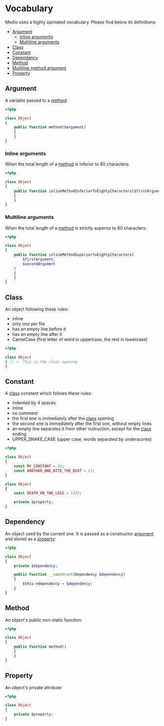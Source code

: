 # Vocabulary

Medio uses a highly opiniated vocabulary. Please find below its definitions:

* [Argument](#argument)
    * [Inline arguments](#inline-arguments)
    * [Multiline arguments](#multiline-arguments)
* [Class](#class)
* [Constant](#constant)
* [Dependency](#dependency)
* [Method](#method)
* [Multiline method argument]()
* [Property](#property)

## Argument

A variable passed to a [method](#method):

```php
<?php

class Object
{
    public function method($argument)
    {
    }
}
```

### Inline arguments

When the total length of a [method](#method) is inferior to 80 characters:

```php
<?php

class Object
{
    public function inlineMethodInferiorToEightyCharacters($firstArgument)
    {
    }
}
```

### Multiline arguments

When the total length of a [method](#method) is strictly superior to 80 characters:

```php
<?php

class Object
{
    public function inlineMethodSuperiortoEightyCharacters(
        $firstArgument,
        $secondArgument
    )
    {
    }
}
```

## Class

An object following these rules:

* inline
* only one per file
* has an empty line before it
* has an empty line after it
* CamelCase (first letter of word in uppercase, the rest in lowercase)

```php
<?php

class Object
{ // <- This is the class opening
}
```

## Constant

A [class](#class) constant which follows these rules:

* indented by 4 spaces
* inline
* no comment
* the first one is immediately after the [class](#class) opening
* the second one is immediately after the first one, without empty lines
* an empty line separates it from other instruction, except for the [class](#class) ending
* UPPER_SNAKE_CASE (upper case, words separated by underscores)

```php
<?php

class Object
{
    const MY_CONSTANT = 42;
    const ANOTHER_ONE_BITE_THE_DUST = 23;
}

class Object
{
    const DEATH_ON_TWO_LEGS = 1337;

    private $property;
}
```

## Dependency

An object used by the current one. It is passed as a constructor
[argument](#argument) and stored as a [property](#property):

```php
<?php

class Object
{
    private $dependency;

    public function __construct(Dependency $dependency)
    {
        $this->dependency = $dependency;
    }
}
```

## Method

An object's public non-static function:

```php
<?php

class Object
{
    public function method()
    {
    }
}
```

## Property

An object's private attribute:

```php
<?php

class Object
{
    private $property;
}
```
